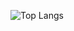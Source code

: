 ![Top Langs](https://github-readme-stats.vercel.app/api/top-langs/?username=mruchann&theme=dracula)


